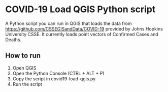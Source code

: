 # COVID-19 Load QGIS Python script

A Python script you can run in QGIS that loads the data from https://github.com/CSSEGISandData/COVID-19 provided by Johns Hopkins University CSSE.
It currently loads point vectors of Confirmed Cases and Deaths.

## How to run
1. Open QGIS
2. Open the Python Console (CTRL + ALT + P)
3. Copy the script in covid19-load-qgis.py
4. Run the script
